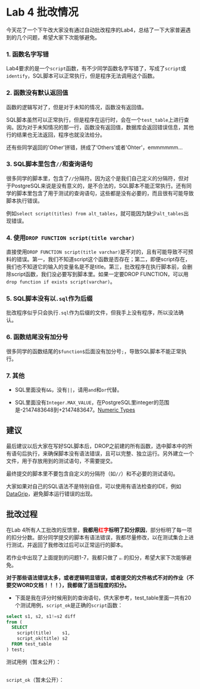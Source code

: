 # Lab 4 批改情况

今天花了一个下午改大家没有通过自动批改程序的Lab4，总结了一下大家普遍遇到的几个问题，希望大家下次能够避免。

### 1. 函数名字写错
Lab4要求的是一个`script`函数，有不少同学函数名字写错了，写成了`script`或`identify`，SQL脚本可以正常执行，但是程序无法调用这个函数。

### 2. 函数没有默认返回值
函数的逻辑写对了，但是对于未知的情况，函数没有返回值。

SQL脚本虽然可以正常执行，但是程序在运行时，会在一个`test_table`上进行查询。因为对于未知情况的那一行，函数没有返回值，数据库会返回错误信息，其他行的结果也无法返回，程序也就没法给分。

还有些同学返回的'Other'拼错，拼成了‘Others’或者'Ohter'，emmmmmm...

### 3. SQL脚本里包含`//`和查询语句
很多同学的脚本里，包含了`//`分隔符。因为这个是我们自己定义的分隔符，但对于PostgreSQL来说是没有意义的，是不合法的，SQL脚本不能正常执行。还有同学的脚本里包含了用于测试的查询语句，这些都是没有必要的，而且很有可能导致脚本执行错误。

例如`select script(titles) from alt_tables`，就可能因为缺少`alt_tables`出现错误。

### 4. 使用`DROP FUNCTION script(title varchar)`
直接使用`DROP FUNCTION script(title varchar)`是不对的，且有可能导致不可预料的错误。第一，我们不知道script这个函数是否存在；第二，即便script存在，我们也不知道它的输入的变量名是不是title。第三，批改程序在执行脚本前，会删除script函数，我们没必要写到脚本里。如果一定要DROP FUNCTION，可以用`drop function if exists script(varchar)`。

### 5. SQL脚本没有以`.sql`作为后缀
批改程序似乎只会执行`.sql`作为后缀的文件，但我手上没有程序，所以没法确认。

### 6. 函数结尾没有加分号
很多同学的函数结尾的`$function$`后面没有加分号`;`，导致SQL脚本不能正常执行。

### 7. 其他

- SQL里面没有`&&`，没有`||`，请用`and`和`or`代替。

- SQL里面没有`Integer.MAX_VALUE`，在PostgreSQL里integer的范围是-2147483648到+2147483647。[Numeric Types](https://www.postgresql.org/docs/9.1/static/datatype-numeric.html)

## 建议

最后建议以后大家在写好SQL脚本后，DROP之前建的所有函数，选中脚本中的所有语句后执行，来确保脚本没有语法错误，且可以完整、独立运行。另外建立一个文件，用于存放用到的测试语句，不需要提交。

最终提交的脚本里不要包含自定义的分隔符（如`//`）和不必要的测试语句。

大家如果对自己的SQL语法不是特别自信，可以使用有语法检查的IDE，例如[DataGrip](https://www.jetbrains.com/datagrip/)，避免脚本运行错误的出现。

## 批改过程

在Lab 4所有人工批改的反馈里，**我都用<span style="color:red">红字</span>标明了扣分原因**，部分标明了每一项的扣分分数。部分同学提交的脚本有语法错误，我都尽量修改，以在测试集合上进行测试，并返回了我修改过后可以正常运行的脚本。

若作业中出现了上面提到的问题1-7，我都只做了 <span style="font-size:0.3em">微小</span> 的扣分，希望大家下次能够避免。

**对于那些语法错误太多，或者逻辑明显错误，或者提交的文件格式不对的作业（不要交WORD文档！！！），我都做了适当程度的扣分。**

- 下面是我在评分时候用到的查询语句，供大家参考，test_table里面一共有20个测试用例，`script_ok`是正确的`script`函数：
```sql
select s1, s2, s1!=s2 diff
from (
  SELECT
    script(title)    s1,
    script_ok(title) s2
  FROM test_table
) test;
```

测试用例（暂未公开）：
```sql
```

`script_ok`（暂未公开）：
```sql
```
